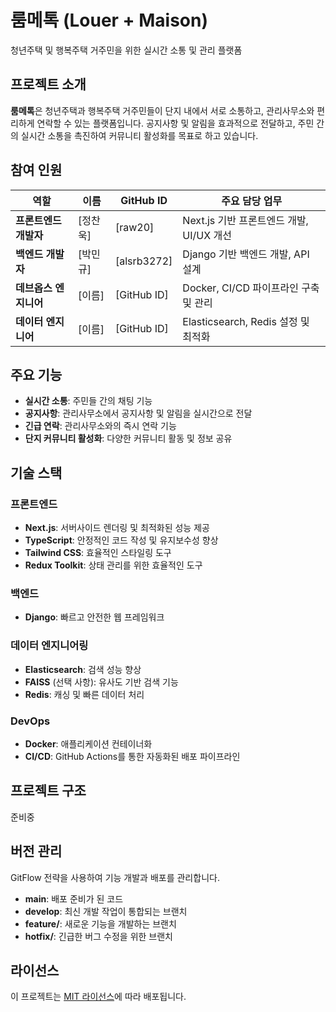 # 룸메톡 (Louer + Maison)

청년주택 및 행복주택 거주민을 위한 실시간 소통 및 관리 플랫폼

## 프로젝트 소개

**룸메톡**은 청년주택과 행복주택 거주민들이 단지 내에서 서로 소통하고, 관리사무소와 편리하게 연락할 수 있는 플랫폼입니다. 공지사항 및 알림을 효과적으로 전달하고, 주민 간의 실시간 소통을 촉진하여 커뮤니티 활성화를 목표로 하고 있습니다.

## 참여 인원

| 역할            | 이름      | GitHub ID            | 주요 담당 업무                              |
|-----------------|-----------|----------------------|---------------------------------------------|
| **프론트엔드 개발자** | [정찬욱]   | [raw20]          | Next.js 기반 프론트엔드 개발, UI/UX 개선    |
| **백엔드 개발자**   | [박민규]     | [alsrb3272]          | Django 기반 백엔드 개발, API 설계           |
| **데브옵스 엔지니어** | [이름]    | [GitHub ID]          | Docker, CI/CD 파이프라인 구축 및 관리       |
| **데이터 엔지니어**  | [이름]    | [GitHub ID]          | Elasticsearch, Redis 설정 및 최적화         |


## 주요 기능

- **실시간 소통**: 주민들 간의 채팅 기능
- **공지사항**: 관리사무소에서 공지사항 및 알림을 실시간으로 전달
- **긴급 연락**: 관리사무소와의 즉시 연락 기능
- **단지 커뮤니티 활성화**: 다양한 커뮤니티 활동 및 정보 공유

## 기술 스택

### 프론트엔드
- **Next.js**: 서버사이드 렌더링 및 최적화된 성능 제공
- **TypeScript**: 안정적인 코드 작성 및 유지보수성 향상
- **Tailwind CSS**: 효율적인 스타일링 도구
- **Redux Toolkit**: 상태 관리를 위한 효율적인 도구

### 백엔드
- **Django**: 빠르고 안전한 웹 프레임워크

### 데이터 엔지니어링
- **Elasticsearch**: 검색 성능 향상
- **FAISS** (선택 사항): 유사도 기반 검색 기능
- **Redis**: 캐싱 및 빠른 데이터 처리

### DevOps
- **Docker**: 애플리케이션 컨테이너화
- **CI/CD**: GitHub Actions를 통한 자동화된 배포 파이프라인

## 프로젝트 구조
준비중

## 버전 관리

GitFlow 전략을 사용하여 기능 개발과 배포를 관리합니다.

- **main**: 배포 준비가 된 코드
- **develop**: 최신 개발 작업이 통합되는 브랜치
- **feature/**: 새로운 기능을 개발하는 브랜치
- **hotfix/**: 긴급한 버그 수정을 위한 브랜치

## 라이선스

이 프로젝트는 [MIT 라이선스](LICENSE)에 따라 배포됩니다.

